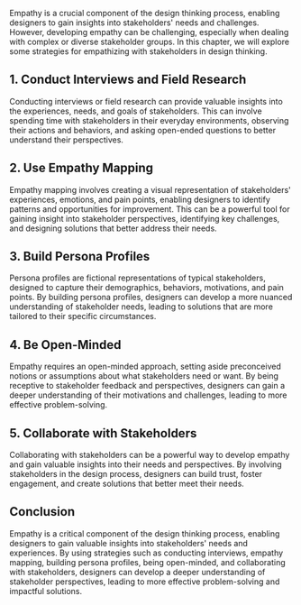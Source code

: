 
Empathy is a crucial component of the design thinking process, enabling designers to gain insights into stakeholders' needs and challenges. However, developing empathy can be challenging, especially when dealing with complex or diverse stakeholder groups. In this chapter, we will explore some strategies for empathizing with stakeholders in design thinking.

## 1. Conduct Interviews and Field Research

Conducting interviews or field research can provide valuable insights into the experiences, needs, and goals of stakeholders. This can involve spending time with stakeholders in their everyday environments, observing their actions and behaviors, and asking open-ended questions to better understand their perspectives.

## 2. Use Empathy Mapping

Empathy mapping involves creating a visual representation of stakeholders' experiences, emotions, and pain points, enabling designers to identify patterns and opportunities for improvement. This can be a powerful tool for gaining insight into stakeholder perspectives, identifying key challenges, and designing solutions that better address their needs.

## 3. Build Persona Profiles

Persona profiles are fictional representations of typical stakeholders, designed to capture their demographics, behaviors, motivations, and pain points. By building persona profiles, designers can develop a more nuanced understanding of stakeholder needs, leading to solutions that are more tailored to their specific circumstances.

## 4. Be Open-Minded

Empathy requires an open-minded approach, setting aside preconceived notions or assumptions about what stakeholders need or want. By being receptive to stakeholder feedback and perspectives, designers can gain a deeper understanding of their motivations and challenges, leading to more effective problem-solving.

## 5. Collaborate with Stakeholders

Collaborating with stakeholders can be a powerful way to develop empathy and gain valuable insights into their needs and perspectives. By involving stakeholders in the design process, designers can build trust, foster engagement, and create solutions that better meet their needs.

## Conclusion

Empathy is a critical component of the design thinking process, enabling designers to gain valuable insights into stakeholders' needs and experiences. By using strategies such as conducting interviews, empathy mapping, building persona profiles, being open-minded, and collaborating with stakeholders, designers can develop a deeper understanding of stakeholder perspectives, leading to more effective problem-solving and impactful solutions.
